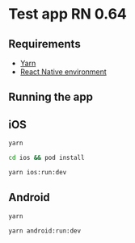 # Test app RN 0.64

## Requirements

- [Yarn](https://classic.yarnpkg.com/en/docs/install/)
- [React Native environment](https://reactnative.dev/docs/environment-setup)

## Running the app

## iOS
```sh
yarn

cd ios && pod install

yarn ios:run:dev
```

## Android

```sh
yarn

yarn android:run:dev
``` 

